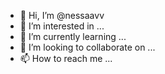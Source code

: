 - 👋 Hi, I’m @nessaavv
- 👀 I’m interested in ...
- 🌱 I’m currently learning ...
- 💞️ I’m looking to collaborate on ...
- 📫 How to reach me ...

<!---
nessaavv/nessaavv is a ✨ amazing ✨ repository because its `README.md` (this file) appears on your GitHub profile.
You can click the Preview link to take a look at your changes.
--->
